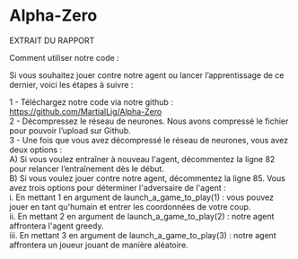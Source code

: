 # Alpha-Zero

EXTRAIT DU RAPPORT

Comment utiliser notre code :

Si vous souhaitez jouer contre notre agent ou lancer l’apprentissage de ce dernier, voici les étapes à suivre :

1 - Téléchargez notre code via notre github : https://github.com/MartialLig/Alpha-Zero  
2 - Décompressez le réseau de neurones. Nous avons compressé le fichier pour pouvoir l’upload sur Github.  
3 - Une fois que vous avez décompressé le réseau de neurones, vous avez deux options :  
 A) Si vous voulez entraîner à nouveau l'agent, décommentez la ligne 82 pour relancer l’entraînement dès le début.  
 B) Si vous voulez jouer contre notre agent, décommentez la ligne 85. Vous avez trois options pour déterminer l'adversaire de l'agent :  
 i. En mettant 1 en argument de launch_a_game_to_play(1) : vous pouvez jouer en tant qu'humain et entrer les coordonnées de votre coup.  
 ii. En mettant 2 en argument de launch_a_game_to_play(2) : notre agent affrontera l'agent greedy.  
 iii. En mettant 3 en argument de launch_a_game_to_play(3) : notre agent affrontera un joueur jouant de manière aléatoire.
